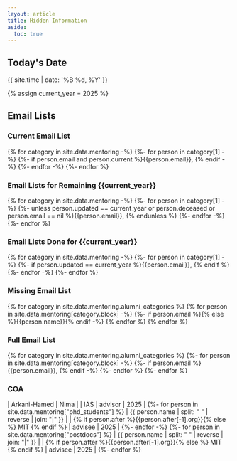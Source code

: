 ```yaml
---
layout: article
title: Hidden Information
aside:
  toc: true
---
```


## Today's Date

{{ site.time | date: '%B %d, %Y' }}

{% assign current_year = 2025 %}

## Email Lists

### Current Email List

{% for category in site.data.mentoring -%}
{%- for person in category[1] -%}
{%- if person.email and person.current %}{{person.email}}, {% endif -%}
{%- endfor -%}
{%- endfor %}

### Email Lists for Remaining {{current_year}}

{% for category in site.data.mentoring -%}
{%- for person in category[1] -%}
{%- unless person.updated == current_year or person.deceased or person.email == nil %}{{person.email}}, {% endunless %}
{%- endfor -%}
{%- endfor %}

### Email Lists Done for {{current_year}}

{% for category in site.data.mentoring -%}
{%- for person in category[1] -%}
{%- if person.updated == current_year %}{{person.email}}, {% endif %}
{%- endfor -%}
{%- endfor %}


### Missing Email List

{% for category in site.data.mentoring.alumni_categories %}
{% for person in site.data.mentoring[category.block] -%}
{%- if person.email %}{% else %}{{person.name}}{% endif -%}
{% endfor %}
{% endfor %}


### Full Email List

{% for category in site.data.mentoring.alumni_categories %}
{%- for person in site.data.mentoring[category.block] -%}
{%- if person.email %}{{person.email}}, {% endif -%}
{%- endfor %}
{%- endfor %}

### COA

| Arkani-Hamed | Nima | | IAS | advisor | 2025 |
{%- for person in site.data.mentoring["phd_students"] %}
| {{ person.name | split: " " | reverse | join: "|" }} | | {% if person.after %}{{person.after[-1].org}}{% else %} MIT {% endif %} | advisee | 2025 |
{%- endfor -%}
{%- for person in site.data.mentoring["postdocs"] %}
| {{ person.name | split: " " | reverse | join: "|" }} | | {% if person.after %}{{person.after[-1].org}}{% else %} MIT {% endif %} | advisee | 2025 |
{%- endfor %}
